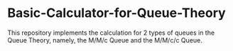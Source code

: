# Basic-Calculator-for-Queue-Theory
This repository implements the calculation for 2 types of queues in the Queue Theory, namely, the M/M/c Queue and the M/M/c/c Queue.
